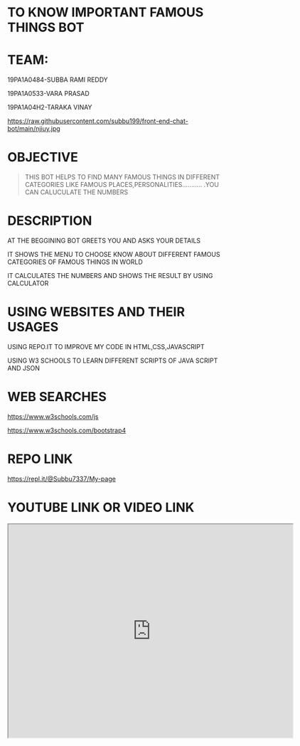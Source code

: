# TO KNOW IMPORTANT FAMOUS THINGS BOT

# TEAM:
19PA1A0484-SUBBA RAMI REDDY

19PA1A0533-VARA PRASAD

19PA1A04H2-TARAKA VINAY


https://raw.githubusercontent.com/subbu199/front-end-chat-bot/main/njiuy.jpg

# OBJECTIVE

>THIS BOT HELPS TO FIND MANY FAMOUS THINGS IN DIFFERENT CATEGORIES LIKE FAMOUS PLACES,PERSONALITIES...........
.YOU CAN CALUCULATE THE NUMBERS

# DESCRIPTION

AT THE BEGGINING BOT GREETS YOU AND ASKS YOUR DETAILS

IT SHOWS THE MENU TO CHOOSE KNOW ABOUT DIFFERENT FAMOUS CATEGORIES OF FAMOUS THINGS IN WORLD

IT CALCULATES THE NUMBERS AND SHOWS THE RESULT BY USING CALCULATOR

# USING WEBSITES AND THEIR USAGES

USING REPO.IT TO IMPROVE MY CODE IN HTML,CSS,JAVASCRIPT

USING W3 SCHOOLS TO LEARN DIFFERENT SCRIPTS OF JAVA SCRIPT AND JSON

# WEB SEARCHES

https://www.w3schools.com/js


https://www.w3schools.com/bootstrap4


# REPO LINK
https://repl.it/@Subbu7337/My-page

# YOUTUBE LINK OR VIDEO LINK

<iframe src="https://drive.google.com/file/d/1FW6xWAQAWgy_yFtB0joBmkt68la0eKJK/preview" width="640" height="480"></iframe>
